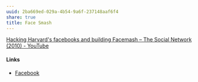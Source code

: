 ```yaml
---
uuid: 2ba669ed-029a-4b54-9a6f-237148aaf6f4
share: true
title: Face Smash
---
```

[Hacking Harvard's facebooks and building Facemash – The Social Network (2010) - YouTube](https://www.youtube.com/watch?v=KdtPNRzuKrk)


#### Links

* [Facebook](../ffaff3fb-3237-40f8-abba-0b87ed05c16b)
